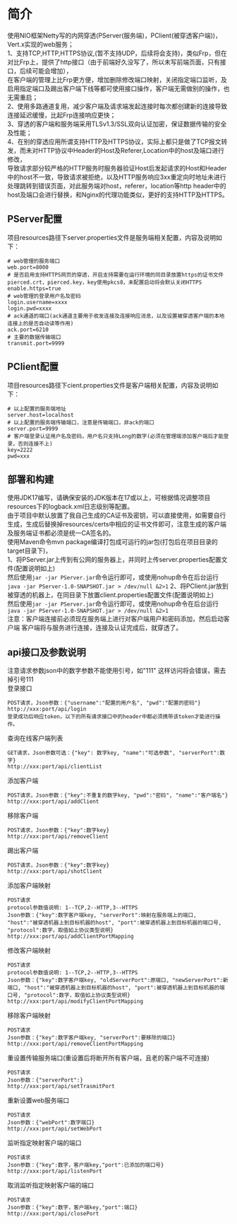 # 简介

使用NIO框架Netty写的内网穿透(PServer(服务端)，PClient(被穿透客户端))，Vert.x实现的web服务；  
1、支持TCP,HTTP,HTTPS协议,(暂不支持UDP，后续将会支持)，类似Frp，但在对比Frp上，提供了http接口（由于前端好久没写了，所以未写前端页面，只有接口，后续可能会增加），  
在客户端的管理上比Frp更方便，增加删除修改端口映射，关闭指定端口监听，及启用指定端口及踢出客户端下线等都可使用接口操作，客户端无需做别的操作，也无需重启；  
2、使用多路通道复用，减少客户端及请求端发起连接时每次都创建新的连接导致连接延迟缓慢，比起Frp连接响应更快；  
3、穿透的客户端和服务端采用TLSv1.3/SSL双向认证加密，保证数据传输的安全及性能；  
4、在别的穿透应用所谓支持HTTP及HTTPS协议，实际上都只是做了TCP报文转发，而未对HTTP协议中Header的Host及Referer,Location中的host及端口进行修改，  
导致请求部分较严格的HTTP服务时服务器验证Host后发起请求的Host和Header中的host不一致，导致请求被拒绝，以及HTTP服务响应3xx重定向时地址未进行处理跳转到错误页面，对此服务端对host，referer，location等http
header中的host及端口会进行替换，和Nginx的代理功能类似，更好的支持HTTP及HTTPS。

## PServer配置

项目resources路径下server.properties文件是服务端相关配置，内容及说明如下：

```
# web管理的服务端口
web.port=8000 
# 是否启用支持HTTPS网页的穿透，开启支持需要在运行环境的同目录放置https的证书文件pierced.crt，pierced.key，key使用pkcs8，未配置启动将会默认关闭HTTPS
enable.https=true
# web管理的登录用户名及密码
login.username=xxxx
login.pwd=xxxx
# ack通道的端口(ack通道主要用于收发连接及连接响应消息，以及设置被穿透客户端的本地连接上的是否自动读等作用)
ack.port=6210
# 主要的数据传输端口
transmit.port=9999
```

## PClient配置

项目resources路径下cient.properties文件是客户端相关配置，内容及说明如下：

```
# 以上配置的服务端地址
server.host=localhost
# 以上配置的服务端传输端口，注意是传输端口，非ack的端口
server.port=9999
# 客户端登录认证用户名及密码，用户名只支持Long的数字(必须在管理端添加客户端后才能登录，否则连接不上)
key=2222
pwd=xxx
```

## 部署和构建

使用JDK17编写，请确保安装的JDK版本在17或以上，可根据情况调整项目resources下的logback.xml日志级别等配置。  
由于项目中默认放置了我自己生成的CA证书及密钥，可以直接使用，如需要自行生成，生成后替换掉resources/certs中相应的证书文件即可，注意生成的客户端及服务端证书都必须是统一CA签名的。  
使用Maven命令mvn package编译打包成可运行的jar包(打包后在项目目录的target目录下)，   
1、将PServer.jar上传到有公网的服务器上，并同时上传server.properties配置文件(配置说明如上)  
然后使用```jar -jar PServer.jar```命令运行即可，或使用nohup命令在后台运行```java -jar PServer-1.0-SNAPSHOT.jar > /dev/null &2>1```
2、将PClient.jar放到被穿透的机器上，在同目录下放置client.properties配置文件(配置说明如上)  
然后使用```jar -jar PServer.jar```命令运行即可，或使用nohup命令在后台运行```java -jar PServer-1.0-SNAPSHOT.jar > /dev/null &2>1```  
注意：客户端连接前必须现在服务端上进行对客户端用户和密码添加，然后启动客户端 客户端将与服务进行连接，连接及认证完成后，就穿透了。

## api接口及参数说明

注意请求参数json中的数字参数不能使用引号，如"111" 这样访问将会错误，需去掉引号111  
登录接口

```
POST请求，Json参数：{"username":"配置的用户名", "pwd":"配置的密码"}
http://xxx:port/api/login
登录成功后响应token，以下的所有请求接口中的header中都必须携带该token才能进行操作。
```

查询在线客户端列表

```
GET请求，Json参数可选：{"key": 数字key, "name":"可选参数", "serverPort":数字}
http://xxx:port/api/clientList
```

添加客户端

```
POST请求，Json参数：{"key":不重复的数字key, "pwd":"密码", "name":"客户端名"}
http://xxx:port/api/addClient
```

移除客户端

```
POST请求，Json参数：{"key":数字key}
http://xxx:port/api/removeClient
```

踢出客户端

```
POST请求，Json参数：{"key":数字key}
http://xxx:port/api/shotClient
```

添加客户端映射

```
POST请求  
protocol参数值说明: 1--TCP,2--HTTP,3--HTTPS
Json参数：{"key":数字客户端key, "serverPort":映射在服务端上的端口, "host":"被穿透机器上到目标机器的host", "port":被穿透机器上到目标机器的端口号, "protocol":数字，取值如上协议类型说明}
http://xxx:port/api/addClientPortMapping
```

修改客户端映射

```
POST请求  
protocol参数值说明: 1--TCP,2--HTTP,3--HTTPS
Json参数：{"key":数字客户端key, "oldServerPort":原端口, "newServerPort":新端口, "host":"被穿透机器上到目标机器的host", "port":被穿透机器上到目标机器的端口号, "protocol":数字，取值如上协议类型说明}
http://xxx:port/api/modifyClientPortMapping
```

移除客户端映射

```
POST请求  
Json参数：{"key":数字客户端key, "serverPort":要移除的端口}
http://xxx:port/api/removeClientPortMapping
```

重设置传输服务端口(重设置后将断开所有客户端，且老的客户端不可连接)

```
POST请求  
Json参数：{"serverPort":}
http://xxx:port/api/setTrasmitPort
```

重新设置web服务端口

```
POST请求  
Json参数：{"webPort":数字端口}
http://xxx:port/api/setWebPort
```
监听指定映射客户端的端口
```
POST请求  
Json参数：{"key":数字，客户端key,"port":已添加的端口号}
http://xxx:port/api/listenPort
```

取消监听指定映射客户端的端口
```
POST请求  
Json参数：{"key":数字，客户端key,"port":端口}
http://xxx:port/api/closePort
```




